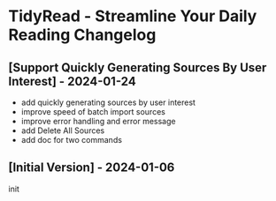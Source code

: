 # TidyRead - Streamline Your Daily Reading Changelog

## [Support Quickly Generating Sources By User Interest] - 2024-01-24
- add quickly generating sources by user interest
- improve speed of batch import sources
- improve error handling and error message
- add Delete All Sources
- add doc for two commands

## [Initial Version] - 2024-01-06
init